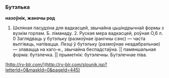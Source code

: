 ### Бутэлька
**назоўнік, жаночы род**

1. Шкляная пасудзіна для вадкасцей, звычайна цьшіндрычнай формы з вузкім горлам. Б. ліманаду. 2. Руская мера вадкасцей, роўная О,6 л. 0 Заглядваць у бутэльку (размоўнае іранічны сэнс) — часта вьпгіваць, напівацца. Лезці ў бутэльку (размоўнае неадабральнае) — злавацца на каго-н., звычайна беспадстаўна. || памяншальная форма: бутэлечка. || прыметнік: бутэлечны. Бутэлечнае піва.

<a rel="author">[http://rv-blr.com/](http://rv-blr.com/slounik.jsp?letterId=0&maskId=0&pageId=445)</a>
